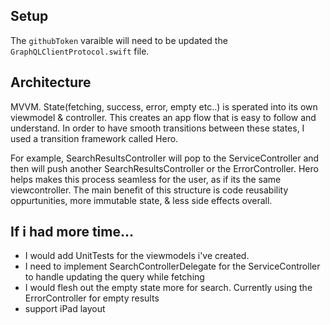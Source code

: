 ## Setup
The `githubToken` varaible will need to be updated the `GraphQLClientProtocol.swift` file.

## Architecture
MVVM. State(fetching, success, error, empty etc..)  is sperated into its own viewmodel & controller. 
This creates an app flow that is  easy to follow and understand. In order to have smooth transitions 
between these states, I used a transition framework called Hero. 

For example,  SearchResultsController will pop to the ServiceController and then will push another SearchResultsController or the ErrorController. Hero helps makes this process seamless for the user, 
as if its the same viewcontroller. The main benefit of this structure is code reusability oppurtunities, 
more immutable state, & less side effects overall.

## If i had more time...
- I would add UnitTests for the viewmodels i've created.
- I need to implement SearchControllerDelegate for the ServiceController to handle
updating the query while fetching
- I would flesh out the empty state more for search. Currently using the ErrorController for empty results
- support iPad layout










